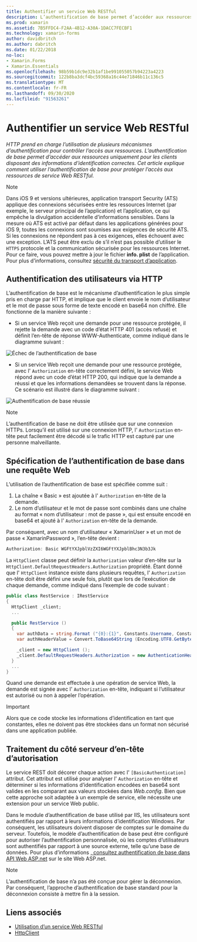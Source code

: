 ```yaml
---
title: Authentifier un service Web RESTful
description: L’authentification de base permet d’accéder aux ressources uniquement pour les clients disposant des informations d’identification correctes. Cet article explique comment utiliser l’authentification de base pour protéger l’accès aux ressources de service Web RESTful.
ms.prod: xamarin
ms.assetid: 7B5FFDC4-F2AA-4B12-A30A-1DACC7FECBF1
ms.technology: xamarin-forms
author: davidbritch
ms.author: dabritch
ms.date: 01/22/2018
no-loc:
- Xamarin.Forms
- Xamarin.Essentials
ms.openlocfilehash: 98b59b1dc9e32b1af1be991055057b94223a4223
ms.sourcegitcommit: 122b8ba3dcf4bc59368a16c44e71846b11c136c5
ms.translationtype: MT
ms.contentlocale: fr-FR
ms.lasthandoff: 09/30/2020
ms.locfileid: "91563261"
---
```

# <a name="authenticate-a-restful-web-service"></a>Authentifier un service Web RESTful

_HTTP prend en charge l’utilisation de plusieurs mécanismes d’authentification pour contrôler l’accès aux ressources. L’authentification de base permet d’accéder aux ressources uniquement pour les clients disposant des informations d’identification correctes. Cet article explique comment utiliser l’authentification de base pour protéger l’accès aux ressources de service Web RESTful._

> [!NOTE]
> Dans iOS 9 et versions ultérieures, application transport Security (ATS) applique des connexions sécurisées entre les ressources Internet (par exemple, le serveur principal de l’application) et l’application, ce qui empêche la divulgation accidentelle d’informations sensibles. Dans la mesure où ATS est activé par défaut dans les applications générées pour iOS 9, toutes les connexions sont soumises aux exigences de sécurité ATS. Si les connexions ne répondent pas à ces exigences, elles échouent avec une exception.
> L’ATS peut être exclu de s’il n’est pas possible d’utiliser le `HTTPS` protocole et la communication sécurisée pour les ressources Internet. Pour ce faire, vous pouvez mettre à jour le fichier **info. plist** de l’application. Pour plus d’informations, consultez [sécurité du transport d’application](~/ios/app-fundamentals/ats.md).

## <a name="authenticating-users-over-http"></a>Authentification des utilisateurs via HTTP

L’authentification de base est le mécanisme d’authentification le plus simple pris en charge par HTTP, et implique que le client envoie le nom d’utilisateur et le mot de passe sous forme de texte encodé en base64 non chiffré. Elle fonctionne de la manière suivante :

- Si un service Web reçoit une demande pour une ressource protégée, il rejette la demande avec un code d’état HTTP 401 (accès refusé) et définit l’en-tête de réponse WWW-Authenticate, comme indiqué dans le diagramme suivant :

![Échec de l’authentification de base](rest-images/basic-authentication-fail.png)

- Si un service Web reçoit une demande pour une ressource protégée, avec l' `Authorization` en-tête correctement défini, le service Web répond avec un code d’état HTTP 200, qui indique que la demande a réussi et que les informations demandées se trouvent dans la réponse. Ce scénario est illustré dans le diagramme suivant :

![Authentification de base réussie](rest-images/basic-authentication-success.png)

> [!NOTE]
> L’authentification de base ne doit être utilisée que sur une connexion HTTPs. Lorsqu’il est utilisé sur une connexion HTTP, l' `Authorization` en-tête peut facilement être décodé si le trafic HTTP est capturé par une personne malveillante.

## <a name="specifying-basic-authentication-in-a-web-request"></a>Spécification de l’authentification de base dans une requête Web

L’utilisation de l’authentification de base est spécifiée comme suit :

1. La chaîne « Basic » est ajoutée à l' `Authorization` en-tête de la demande.
1. Le nom d’utilisateur et le mot de passe sont combinés dans une chaîne au format « nom d’utilisateur : mot de passe », qui est ensuite encodé en base64 et ajouté à l' `Authorization` en-tête de la demande.

Par conséquent, avec un nom d’utilisateur « XamarinUser » et un mot de passe « XamarinPassword », l’en-tête devient :

```csharp
Authorization: Basic WGFtYXJpblVzZXI6WGFtYXJpblBhc3N3b3Jk
```

La `HttpClient` classe peut définir la `Authorization` valeur d’en-tête sur la `HttpClient.DefaultRequestHeaders.Authorization` propriété. Étant donné que l' `HttpClient` instance existe dans plusieurs requêtes, l' `Authorization` en-tête doit être défini une seule fois, plutôt que lors de l’exécution de chaque demande, comme indiqué dans l’exemple de code suivant :

```csharp
public class RestService : IRestService
{
  HttpClient _client;
  ...

  public RestService ()
  {
    var authData = string.Format ("{0}:{1}", Constants.Username, Constants.Password);
    var authHeaderValue = Convert.ToBase64String (Encoding.UTF8.GetBytes (authData));

    _client = new HttpClient ();
    _client.DefaultRequestHeaders.Authorization = new AuthenticationHeaderValue ("Basic", authHeaderValue);
  }
  ...
}
```

Quand une demande est effectuée à une opération de service Web, la demande est signée avec l' `Authorization` en-tête, indiquant si l’utilisateur est autorisé ou non à appeler l’opération.

> [!IMPORTANT]
> Alors que ce code stocke les informations d’identification en tant que constantes, elles ne doivent pas être stockées dans un format non sécurisé dans une application publiée.

## <a name="processing-the-authorization-header-server-side"></a>Traitement du côté serveur d’en-tête d’autorisation

Le service REST doit décorer chaque action avec l' `[BasicAuthentication]` attribut. Cet attribut est utilisé pour analyser l' `Authorization` en-tête et déterminer si les informations d’identification encodées en base64 sont valides en les comparant aux valeurs stockées dans *Web.config*. Bien que cette approche soit adaptée à un exemple de service, elle nécessite une extension pour un service Web public.

Dans le module d’authentification de base utilisé par IIS, les utilisateurs sont authentifiés par rapport à leurs informations d’identification Windows. Par conséquent, les utilisateurs doivent disposer de comptes sur le domaine du serveur. Toutefois, le modèle d’authentification de base peut être configuré pour autoriser l’authentification personnalisée, où les comptes d’utilisateurs sont authentifiés par rapport à une source externe, telle qu’une base de données. Pour plus d’informations [, consultez authentification de base dans API Web ASP.net](https://www.asp.net/web-api/overview/security/basic-authentication) sur le site Web ASP.net.

> [!NOTE]
> L’authentification de base n’a pas été conçue pour gérer la déconnexion. Par conséquent, l’approche d’authentification de base standard pour la déconnexion consiste à mettre fin à la session.

## <a name="related-links"></a>Liens associés

- [Utilisation d’un service Web RESTful](~/xamarin-forms/data-cloud/web-services/rest.md)
- [HttpClient](/dotnet/api/system.net.http.httpclient)